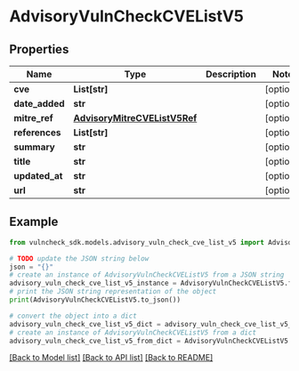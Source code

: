 # AdvisoryVulnCheckCVEListV5


## Properties

Name | Type | Description | Notes
------------ | ------------- | ------------- | -------------
**cve** | **List[str]** |  | [optional] 
**date_added** | **str** |  | [optional] 
**mitre_ref** | [**AdvisoryMitreCVEListV5Ref**](AdvisoryMitreCVEListV5Ref.md) |  | [optional] 
**references** | **List[str]** |  | [optional] 
**summary** | **str** |  | [optional] 
**title** | **str** |  | [optional] 
**updated_at** | **str** |  | [optional] 
**url** | **str** |  | [optional] 

## Example

```python
from vulncheck_sdk.models.advisory_vuln_check_cve_list_v5 import AdvisoryVulnCheckCVEListV5

# TODO update the JSON string below
json = "{}"
# create an instance of AdvisoryVulnCheckCVEListV5 from a JSON string
advisory_vuln_check_cve_list_v5_instance = AdvisoryVulnCheckCVEListV5.from_json(json)
# print the JSON string representation of the object
print(AdvisoryVulnCheckCVEListV5.to_json())

# convert the object into a dict
advisory_vuln_check_cve_list_v5_dict = advisory_vuln_check_cve_list_v5_instance.to_dict()
# create an instance of AdvisoryVulnCheckCVEListV5 from a dict
advisory_vuln_check_cve_list_v5_from_dict = AdvisoryVulnCheckCVEListV5.from_dict(advisory_vuln_check_cve_list_v5_dict)
```
[[Back to Model list]](../README.md#documentation-for-models) [[Back to API list]](../README.md#documentation-for-api-endpoints) [[Back to README]](../README.md)


